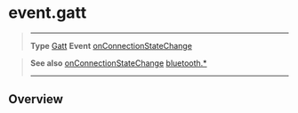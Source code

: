 # event.gatt

> --------------------- ------------------------------------------------------------------------------------------
> __Type__              [Gatt](/plugin/bluetooth/type/Gatt/)
> __Event__             [onConnectionStateChange](/plugin/bluetooth/type/Gatt/event/onConnectionStateChange/)


> __See also__          [onConnectionStateChange](/plugin/bluetooth/type/Gatt/event/onConnectionStateChange/)
>						[bluetooth.*](/plugin/bluetooth/)
> --------------------- ------------------------------------------------------------------------------------------

## Overview